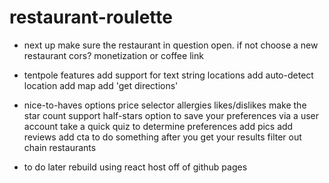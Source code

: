 # restaurant-roulette
* next up
make sure the restaurant in question open. if not choose a new restaurant
cors?
monetization or coffee link

* tentpole features
add support for text string locations
add auto-detect location
add map 
add 'get directions'

* nice-to-haves
options
    price selector
    allergies
    likes/dislikes
make the star count support half-stars
option to save your preferences via a user account 
    take a quick quiz to determine preferences
add pics
add reviews
add cta to do something after you get your results
filter out chain restaurants

* to do later
rebuild using react
host off of github pages